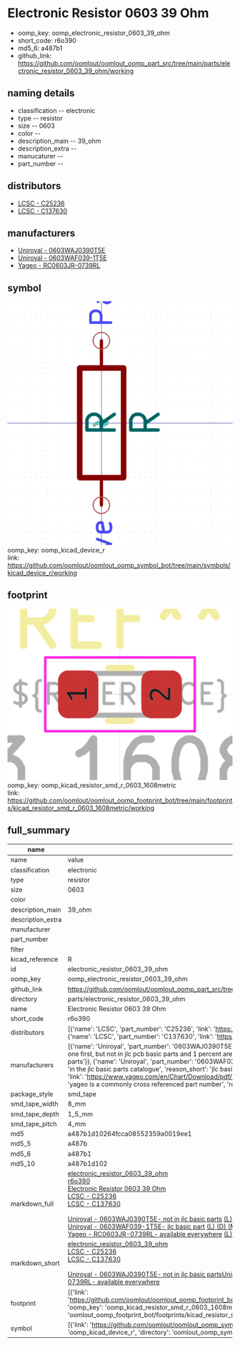 # Electronic Resistor 0603 39 Ohm

  
* oomp_key: oomp_electronic_resistor_0603_39_ohm 
* short_code: r6o390
* md5_6: a487b1  
* github_link: https://github.com/oomlout/oomlout_oomp_part_src/tree/main/parts/electronic_resistor_0603_39_ohm/working  
## naming details
* classification -- electronic
* type -- resistor
* size -- 0603
* color -- 
* description_main -- 39_ohm
* description_extra -- 
* manucaturer -- 
* part_number -- 

## distributors
* [LCSC - C25236](https://lcsc.com/product-detail/C25236.html)  
* [LCSC - C137630](https://lcsc.com/product-detail/C137630.html)  

## manufacturers
* [Uniroyal - 0603WAJ0390T5E]()  
* [Uniroyal - 0603WAF039-1T5E]()  
* [Yageo - RC0603JR-0739RL](https://www.yageo.com/en/Chart/Download/pdf/RC0603JR-0739RL)  

## symbol

![](symbol/0/working/working_600.png)  
oomp_key: oomp_kicad_device_r  
link: https://github.com/oomlout/oomlout_oomp_symbol_bot/tree/main/symbols/kicad_device_r/working  

## footprint

![](footprint/0/working/working_600.png)  
oomp_key: oomp_kicad_resistor_smd_r_0603_1608metric  
link: https://github.com/oomlout/oomlout_oomp_footprint_bot/tree/main/footprints/kicad_resistor_smd_r_0603_1608metric/working  

## full_summary
| name | value | 
| --- | --- | 
| name | value | 
| classification | electronic | 
| type | resistor | 
| size | 0603 | 
| color |  | 
| description_main | 39_ohm | 
| description_extra |  | 
| manufacturer |  | 
| part_number |  | 
| filter |  | 
| kicad_reference | R | 
| id | electronic_resistor_0603_39_ohm | 
| oomp_key | oomp_electronic_resistor_0603_39_ohm | 
| github_link | https://github.com/oomlout/oomlout_oomp_part_src/tree/main/parts/electronic_resistor_0603_39_ohm/working | 
| directory | parts/electronic_resistor_0603_39_ohm | 
| name | Electronic Resistor 0603 39 Ohm | 
| short_code | r6o390 | 
| distributors | [{'name': 'LCSC', 'part_number': 'C25236', 'link': 'https://lcsc.com/product-detail/C25236.html', 'id': 'distributor_lcsc'}, {'name': 'LCSC', 'part_number': 'C137630', 'link': 'https://lcsc.com/product-detail/C137630.html', 'id': 'distributor_lcsc'}] | 
| manufacturers | [{'name': 'Uniroyal', 'part_number': '0603WAJ0390T5E', 'link': '', 'id': 'manufacturer_uniroyal', 'note': {'reason': 'did this one first, but not in jlc pcb basic parts and 1 percent are and they are the same price', 'reason_short': 'not in jlc basic parts'}}, {'name': 'Uniroyal', 'part_number': '0603WAF039-1T5E', 'link': '', 'id': 'manufacturer_uniroyal', 'note': {'reason': 'in the jlc basic parts catalogue', 'reason_short': 'jlc basic part'}}, {'name': 'Yageo', 'part_number': 'RC0603JR-0739RL', 'link': 'https://www.yageo.com/en/Chart/Download/pdf/RC0603JR-0739RL', 'id': 'manufacturer_yageo', 'note': {'reason': 'yageo is a commonly cross referenced part number', 'reason_short': 'available everywhere'}}] | 
| package_style | smd_tape | 
| smd_tape_width | 8_mm | 
| smd_tape_depth | 1_5_mm | 
| smd_tape_pitch | 4_mm | 
| md5 | a487b1d10264fcca08552359a0019ee1 | 
| md5_5 | a487b | 
| md5_6 | a487b1 | 
| md5_10 | a487b1d102 | 
| markdown_full | [electronic_resistor_0603_39_ohm](https://github.com/oomlout/oomlout_oomp_part_src/tree/main/parts/electronic_resistor_0603_39_ohm/working)<br>[r6o390](https://github.com/oomlout/oomlout_oomp_part_src/tree/main/parts/electronic_resistor_0603_39_ohm/working)<br>[Electronic Resistor 0603 39 Ohm](https://github.com/oomlout/oomlout_oomp_part_src/tree/main/parts/electronic_resistor_0603_39_ohm/working)<br>[LCSC - C25236<br>](https://lcsc.com/product-detail/C25236.html)[LCSC - C137630<br>](https://lcsc.com/product-detail/C137630.html)<br>[Uniroyal - 0603WAJ0390T5E- not in jlc basic parts]() [(L)  ](https://www.lcsc.com/search?q=0603WAJ0390T5E)[(D)  ](https://www.digikey.com/en/products?keywords=0603WAJ0390T5E)[(M)  ](https://www.mouser.com/Search/Refine?Keyword=0603WAJ0390T5E)[(N)  ](https://www.newark.com/search?st=0603WAJ0390T5E)[(SZ)  ](https://so.szlcsc.com/global.html?k=0603WAJ0390T5E)<br>[Uniroyal - 0603WAF039-1T5E- jlc basic part]() [(L)  ](https://www.lcsc.com/search?q=0603WAF039-1T5E)[(D)  ](https://www.digikey.com/en/products?keywords=0603WAF039-1T5E)[(M)  ](https://www.mouser.com/Search/Refine?Keyword=0603WAF039-1T5E)[(N)  ](https://www.newark.com/search?st=0603WAF039-1T5E)[(SZ)  ](https://so.szlcsc.com/global.html?k=0603WAF039-1T5E)<br>[Yageo - RC0603JR-0739RL- available everywhere](https://www.yageo.com/en/Chart/Download/pdf/RC0603JR-0739RL) [(L)  ](https://www.lcsc.com/search?q=RC0603JR-0739RL)[(D)  ](https://www.digikey.com/en/products?keywords=RC0603JR-0739RL)[(M)  ](https://www.mouser.com/Search/Refine?Keyword=RC0603JR-0739RL)[(N)  ](https://www.newark.com/search?st=RC0603JR-0739RL)[(SZ)  ](https://so.szlcsc.com/global.html?k=RC0603JR-0739RL)<br> | 
| markdown_short | [electronic_resistor_0603_39_ohm](https://github.com/oomlout/oomlout_oomp_part_src/tree/main/parts/electronic_resistor_0603_39_ohm/working)<br>[LCSC - C25236<br>](https://lcsc.com/product-detail/C25236.html)[LCSC - C137630<br>](https://lcsc.com/product-detail/C137630.html)<br>[Uniroyal - 0603WAJ0390T5E- not in jlc basic parts]()[Uniroyal - 0603WAF039-1T5E- jlc basic part]()[Yageo - RC0603JR-0739RL- available everywhere](https://www.yageo.com/en/Chart/Download/pdf/RC0603JR-0739RL) | 
| footprint | [{'link': 'https://github.com/oomlout/oomlout_oomp_footprint_bot/tree/main/foootprntss/kicad_resistor_smd_r_0603_1608metric', 'oomp_key': 'oomp_kicad_resistor_smd_r_0603_1608metric', 'directory': 'oomlout_oomp_footprint_bot/footprints/kicad_resistor_smd_r_0603_1608metric//working/working.kicad_mod'}] | 
| symbol | [{'link': 'https://github.com/oomlout/oomlout_oomp_symbol_bot/tree/main/symbols/kicad_device_r', 'oomp_key': 'oomp_kicad_device_r', 'directory': 'oomlout_oomp_symbol_bot/symbols/kicad_device_r//working/working.kicad_sym'}] | 

